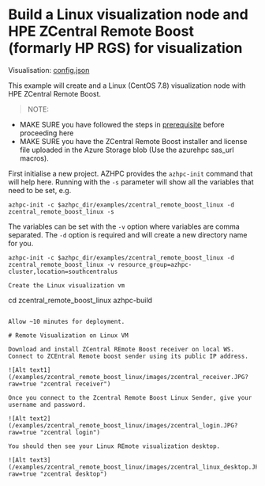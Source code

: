 # Build a Linux visualization node and HPE ZCentral Remote Boost (formarly HP RGS) for visualization

Visualisation: [config.json](https://azurehpc.azureedge.net/?o=https://raw.githubusercontent.com/Azure/azurehpc/master/examples/zcentral_remote_boost_linux/config.json)

This example will create and a Linux (CentOS 7.8) visualization node with HPE ZCentral Remote Boost.

>NOTE: 
- MAKE SURE you have followed the steps in [prerequisite](../../tutorials/prerequisites.md) before proceeding here
- MAKE SURE you have the ZCentral Remote Boost installer and license file uploaded in the Azure Storage blob (Use the azurehpc sas_url macros).

First initialise a new project. AZHPC provides the `azhpc-init` command that will help here.  Running with the `-s` parameter will show all the variables that need to be set, e.g.

```
azhpc-init -c $azhpc_dir/examples/zcentral_remote_boost_linux -d zcentral_remote_boost_linux -s
```

The variables can be set with the `-v` option where variables are comma separated.  The `-d` option is required and will create a new directory name for you.

```
azhpc-init -c $azhpc_dir/examples/zcentral_remote_boost_linux -d zcentral_remote_boost_linux -v resource_group=azhpc-cluster,location=southcentralus

Create the Linux visualization vm

```
cd zcentral_remote_boost_linux
azhpc-build
```

Allow ~10 minutes for deployment.

# Remote Visualization on Linux VM

Download and install ZCentral REmote Boost receiver on local WS. Connect to ZCEntral Remote boost sender using its public IP address.

![Alt text1](/examples/zcentral_remote_boost_linux/images/zcentral_receiver.JPG?raw=true "zcentral receiver")

Once you connect to the Zcentral Remote Boost Linux Sender, give your username and password.

![Alt text2](/examples/zcentral_remote_boost_linux/images/zcentral_login.JPG?raw=true "zcentral login")

You should then see your Linux REmote visualization desktop.

![Alt text3](/examples/zcentral_remote_boost_linux/images/zcentral_linux_desktop.JPG?raw=true "zcentral desktop")

